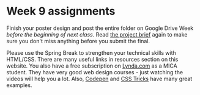 # Week 9 assignments

Finish your poster design and post the entire folder on Google Drive Week *before the beginning of next class*. Read [the project brief](proj-poster.md) again to make sure you don't miss anything before you submit the final.

Please use the Spring Break to strengthen your technical skills with HTML/CSS. There are many useful links in resources section on this website. You also have a free subscription on [Lynda.com](http://lynda.com) as a MICA student. They have very good web design courses - just watching the videos will help you a lot. Also, [Codepen](http://codepen.io) and [CSS Tricks](https://www.css-tricks.com) have many great examples.
